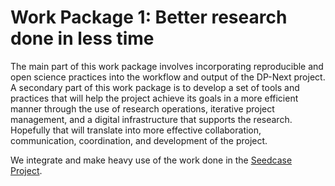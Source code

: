 # Work Package 1: Better research done in less time

The main part of this work package involves incorporating reproducible
and open science practices into the workflow and output of the DP-Next
project. A secondary part of this work package is to develop a set of
tools and practices that will help the project achieve its goals in a
more efficient manner through the use of research operations, iterative
project management, and a digital infrastructure that supports the
research. Hopefully that will translate into more effective
collaboration, communication, coordination, and development of the
project.

We integrate and make heavy use of the work done in the [Seedcase
Project](https://seedcase-project.org).
